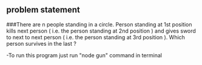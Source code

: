
## problem statement
###There are n people standing in a circle. Person standing at 1st position kills next person ( i.e. the person standing at 2nd position ) and gives sword to next to next person ( i.e. the person standing at 3rd position ). Which person survives in the last ?

-To run this program just run "node gun" command in terminal

